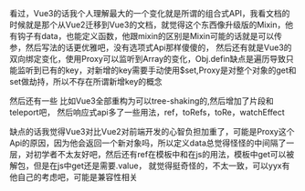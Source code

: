 看过，Vue3的话我个人理解最大的一个变化就是所谓的组合式API，我看文档的时候就是那个从Vue2迁移到Vue3的文档，就觉得这个东西像升级版的Mixin，他有钩子有data，也能定义函数，他跟mixin的区别是Mixin可能的话就是可以传参，然后写法的话更优雅吧，没有选项式Api那样傻傻的，
然后还有就是Vue3的双向绑定变化，使用Proxy可以监听到Array的变化，Obj.defin缺点是遍历导致只能监听到已有的key，对新增的key需要手动使用$set,Proxy是对整个对象的get和set做劫持，所以不存在所谓新增key的概念

然后还有一些 比如Vue3全部重构为可以tree-shaking的,然后增加了片段和teleport吧，
然后响应式api多了一些用法，ref，toRefs，toRe，watchEffect


缺点的话我觉得Vue3对比Vue2对前端开发的心智负担加重了，可能是Proxy这个Api的原因，因为他会返回一个新对象吗，所以定义data总觉得怪怪的中间隔了一层，对初学者不太友好吧，然后还有ref在模板中和在js的用法，模板中get可以被解包，但是在js中get还是需要.value， 就觉得挺奇怪的，不太一致，可以yyx有他自己的考虑吧，可能是兼容性相关